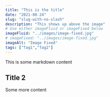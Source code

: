 ```yaml
---
title: "This is the title"
date: "2021-08-24"
slug: "slug-with-no-slash"
description: "This shows up above the image"
# Use either imageFluid or imageFixed below
imageFluid: "../images/image-fixed.jpg"
# imageFixed: "../images/image-fixed.jpg"
imageAlt: "Image Fixed"
tags: ["Tag1","Tag2"]
---
```


This is some markdown content

## Title 2

Some more content

